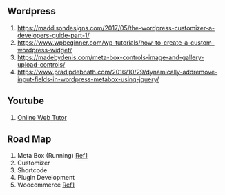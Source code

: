 ## Wordpress
1. https://maddisondesigns.com/2017/05/the-wordpress-customizer-a-developers-guide-part-1/
2. https://www.wpbeginner.com/wp-tutorials/how-to-create-a-custom-wordpress-widget/
3. https://madebydenis.com/meta-box-controls-image-and-gallery-upload-controls/
4. https://www.pradipdebnath.com/2016/10/29/dynamically-addremove-input-fields-in-wordpress-metabox-using-jquery/

## Youtube
1. [Online Web Tutor](https://www.youtube.com/c/OnlineWebTutor/playlists)

## Road Map
1. Meta Box (Running) [Ref1](https://www.youtube.com/watch?v=DEpxb0jobjY&list=PLT9miexWCpPVvnZwVw5uA0ZwCOCBaf0Xn)
2. Customizer
3. Shortcode
4. Plugin Development
5. Woocommerce [Ref1](https://www.youtube.com/watch?v=JMVTHnWxe0Y&list=PLT9miexWCpPUKzUhMvXiBqoFGsnqBPZ_v)
